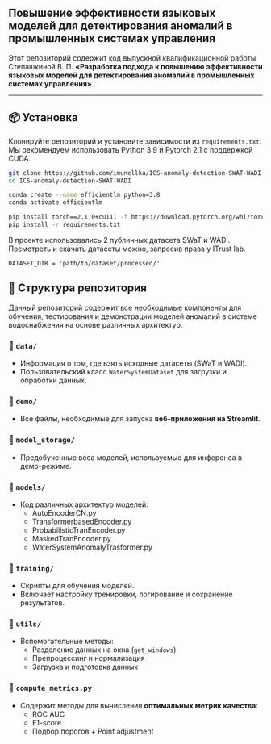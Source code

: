##  Повышение эффективности языковых моделей для детектирования аномалий в промышленных системах управления

Этот репозиторий содержит код выпускной квалификационной работы Степашкиной В. П. **«Разработка подхода к повышению эффективности языковых моделей для детектирования аномалий в промышленных системах управления»**.

---

## 📦 Установка

Клонируйте репозиторий и установите зависимости из `requirements.txt`. Мы рекомендуем использовать Python 3.9 и Pytorch 2.1 с поддержкой CUDA.

```bash
git clone https://github.com/imunellka/ICS-anomaly-detection-SWAT-WADI.git
cd ICS-anomaly-detection-SWAT-WADI

conda create --name efficientlm python=3.8
conda activate efficientlm

pip install torch==2.1.0+cu111 -f https://download.pytorch.org/whl/torch_stable.html
pip install -r requirements.txt
```

В проекте использовались 2 публичных датасета SWaT и WADI.
Посмотреть и скачать датасеты можно, запросив права у ITrust lab.

```
DATASET_DIR = 'path/to/dataset/processed/'
```

## 📁 Структура репозитория

Данный репозиторий содержит все необходимые компоненты для обучения, тестирования и демонстрации моделей аномалий в системе водоснабжения на основе различных архитектур.

### 📂 `data/`
- Информация о том, где взять исходные датасеты (SWaT и WADI).
- Пользовательский класс `WaterSystemDataset` для загрузки и обработки данных.

### 📂 `demo/`
- Все файлы, необходимые для запуска **веб-приложения на Streamlit**.

### 📂 `model_storage/`
- Предобученные веса моделей, используемые для инференса в демо-режиме.

### 📂 `models/`
- Код различных архитектур моделей:
  - AutoEncoderCN.py
  - TransformerbasedEncoder.py
  - ProbabilisticTranEncoder.py
  - MaskedTranEncoder.py
  - WaterSystemAnomalyTrasformer.py

### 📂 `training/`
- Скрипты для обучения моделей.
- Включает настройку тренировки, логирование и сохранение результатов.

### 📂 `utils/`
- Вспомогательные методы:
  - Разделение данных на окна (`get_windows`)
  - Препроцессинг и нормализация
  - Загрузка и подготовка данных

### 📄 `compute_metrics.py`
- Содержит методы для вычисления **оптимальных метрик качества**:
  - ROC AUC
  - F1-score
  - Подбор порогов + Point adjustment
